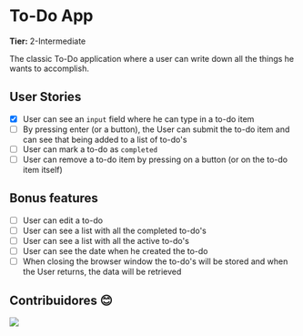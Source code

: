 # To-Do App
**Tier:**  2-Intermediate

The classic To-Do application where a user can write down all the things he wants to accomplish.

## User Stories
- [x] User can see an  `input`  field where he can type in a to-do item
- [ ] By pressing enter (or a button), the User can submit the to-do item and can see that being added to a list of to-do's
- [ ] User can mark a to-do as  `completed`
- [ ] User can remove a to-do item by pressing on a button (or on the to-do item itself)

## Bonus features
- [ ] User can edit a to-do
- [ ] User can see a list with all the completed to-do's
- [ ] User can see a list with all the active to-do's
- [ ] User can see the date when he created the to-do
- [ ] When closing the browser window the to-do's will be stored and when the User returns, the data will be retrieved

## Contribuidores 😊
<a href="https://github.com/NathanHermes/To-Do-App/graphs/contributors">
  <img src="https://contrib.rocks/image?repo=NathanHermes/To-Do-App" />
</a>
